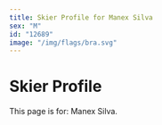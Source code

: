 ```yaml
---
title: Skier Profile for Manex Silva
sex: "M"
id: "12689"
image: "/img/flags/bra.svg" 
---
```


# Skier Profile

This page is for: Manex Silva.
    